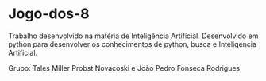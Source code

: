 # Jogo-dos-8
Trabalho desenvolvido na matéria de Inteligência Artificial. Desenvolvido em python para desenvolver os conhecimentos de python, busca e Inteligencia Artificial.

Grupo: Tales Miller Probst Novacoski e João Pedro Fonseca Rodrigues
